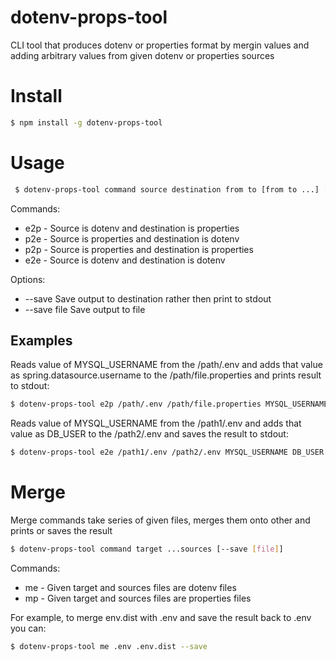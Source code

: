 # dotenv-props-tool

CLI tool that produces dotenv or properties format by mergin values and adding arbitrary values from given dotenv or properties sources

# Install 

```bash
$ npm install -g dotenv-props-tool
```

# Usage

```bash
 $ dotenv-props-tool command source destination from to [from to ...] [--save]
```

Commands:
* e2p - Source is dotenv and destination is properties
* p2e - Source is properties and destination is dotenv
* p2p - Source is properties and destination is properties
* e2e - Source is dotenv and destination is dotenv

Options:
* --save       Save output to destination rather then print to stdout
* --save file  Save output to file

## Examples

Reads value of MYSQL_USERNAME from the /path/.env and adds that value as spring.datasource.username 
to the /path/file.properties and prints result to stdout:

```bash
$ dotenv-props-tool e2p /path/.env /path/file.properties MYSQL_USERNAME spring.datasource.username
```

Reads value of MYSQL_USERNAME from the /path1/.env and adds that value as DB_USER
to the /path2/.env and saves the result to stdout:

```bash
$ dotenv-props-tool e2e /path1/.env /path2/.env MYSQL_USERNAME DB_USER --save /path3/.env
```

# Merge

Merge commands take series of given files, merges them onto other and prints or saves the result

```bash
$ dotenv-props-tool command target ...sources [--save [file]]
```

Commands:
* me - Given target and sources files are dotenv files
* mp - Given target and sources files are properties files

For example, to merge env.dist with .env and save the result back to .env you can:

```bash
$ dotenv-props-tool me .env .env.dist --save
```
